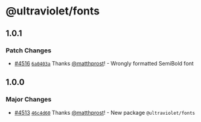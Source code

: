 # @ultraviolet/fonts

## 1.0.1

### Patch Changes

- [#4516](https://github.com/scaleway/ultraviolet/pull/4516) [`6a0403a`](https://github.com/scaleway/ultraviolet/commit/6a0403addfda94cb04feffdba438a059c82a9435) Thanks [@matthprost](https://github.com/matthprost)! - Wrongly formatted SemiBold font

## 1.0.0

### Major Changes

- [#4513](https://github.com/scaleway/ultraviolet/pull/4513) [`46c4d60`](https://github.com/scaleway/ultraviolet/commit/46c4d60afdbb33304cf2ab94b330f5cdea3db795) Thanks [@matthprost](https://github.com/matthprost)! - New package `@ultraviolet/fonts`
